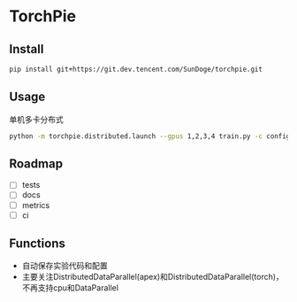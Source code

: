 # TorchPie

## Install

```bash
pip install git+https://git.dev.tencent.com/SunDoge/torchpie.git
```

## Usage

单机多卡分布式
```bash
python -m torchpie.distributed.launch --gpus 1,2,3,4 train.py -c config/default.conf -e exps/my-experiment
```

## Roadmap

- [ ] tests
- [ ] docs
- [ ] metrics
- [ ] ci

## Functions

- 自动保存实验代码和配置
- 主要关注DistributedDataParallel(apex)和DistributedDataParallel(torch)，不再支持cpu和DataParallel


